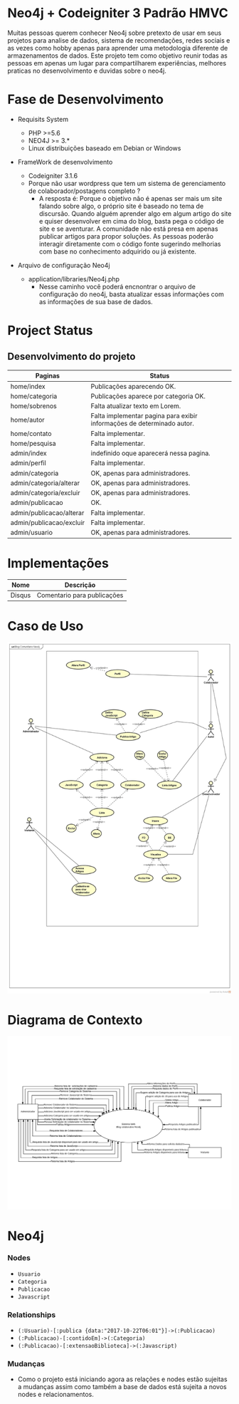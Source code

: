 Neo4j + Codeigniter 3 Padrão HMVC
================================

Muitas pessoas querem conhecer Neo4j sobre pretexto de usar em seus projetos para analise de dados, sistema de recomendações, redes sociais  e as vezes como hobby apenas para aprender uma metodologia diferente de armazenamentos de dados. Este projeto tem como objetivo reunir todas as pessoas em apenas um lugar para compartilharem experiências, melhores praticas no desenvolvimento e duvidas sobre o neo4j. 

Fase de Desenvolvimento
================================

+ Requisits System  
  + PHP >=5.6  
  + NEO4J >= 3.*
  + Linux distribuições baseado em Debian or Windows

+ FrameWork de desenvolvimento
	+ Codeigniter 3.1.6
	+ Porque não usar wordpress que tem um sistema de gerenciamento de colaborador/postagens completo ?
		+ A resposta é: Porque o objetivo não é apenas ser mais um site falando sobre algo, o próprio site é baseado no tema de discursão. Quando alguém aprender algo em algum artigo do site e quiser desenvolver em cima do blog, basta pega o código de site e se aventurar. A comunidade não está presa em apenas publicar artigos para propor soluções. As pessoas poderão interagir diretamente com o código fonte sugerindo melhorias com base no conhecimento adquirido ou já existente.


+ Arquivo de configuração Neo4j  
    + application/libraries/Neo4j.php 
    	+ Nesse caminho você poderá encnontrar o arquivo de configuração do neo4j, basta atualizar essas informações com as informações de sua base de dados.


# Project Status

## Desenvolvimento do projeto

Paginas                       |Status
------------------------------|------
home/index              	  | Publicações aparecendo OK.
home/categoria                | Publicações aparece por categoria OK.
home/sobrenos 				  | Falta atualizar texto em Lorem.
home/autor               	  | Falta implementar pagina para exibir informações de determinado autor.
home/contato                  | Falta implementar.
home/pesquisa                 | Falta implementar.
admin/index           		  | indefinido oque aparecerá nessa pagina.
admin/perfil                  | Falta implementar.
admin/categoria               | OK, apenas para administradores.
admin/categoria/alterar       | OK, apenas para administradores.
admin/categoria/excluir       | OK, apenas para administradores.
admin/publicacao              | OK.
admin/publicacao/alterar      | Falta implementar.
admin/publicacao/excluir      | Falta implementar.
admin/usuario                 | OK, apenas para administradores.


Implementações
================================


Nome                          | Descrição
------------------------------|------
Disqus              	      | Comentario para publicações





Caso de Uso
================================


![image do caso de uso](https://github.com/lucasjovencio/neo4j-blog/blob/master/docs/img/Blog.jpg)

Diagrama de Contexto
================================


![image do Diagrama de contexto](https://github.com/lucasjovencio/neo4j-blog/blob/master/docs/img/contexto.png)

Neo4j
================================

### Nodes

* `Usuario`
* `Categoria`
* `Publicacao`
* `Javascript`

### Relationships

* `(:Usuario)-[:publica {data:"2017-10-22T06:01"}]->(:Publicacao)`
* `(:Publicacao)-[:contidoEm]->(:Categoria)`
* `(:Publicacao)-[:extensaoBiblioteca]->(:Javascript)`

### Mudanças
+ Como o projeto está iniciando agora as relações e nodes estão sujeitas a mudanças assim como também a base de dados está sujeita a novos nodes e relacionamentos.